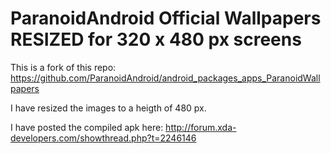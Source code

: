 ParanoidAndroid Official Wallpapers RESIZED for 320 x 480 px screens
========================================

This is a fork of this repo: https://github.com/ParanoidAndroid/android_packages_apps_ParanoidWallpapers

I have resized the images to a heigth of 480 px.

I have posted the compiled apk here: http://forum.xda-developers.com/showthread.php?t=2246146
